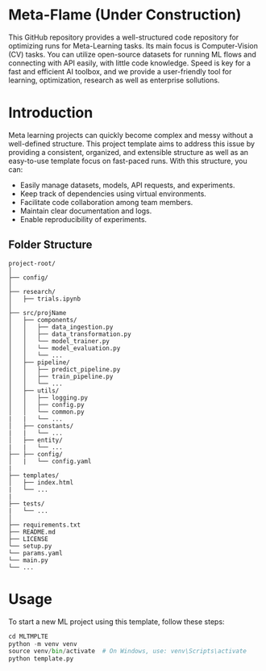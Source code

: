 # Meta-Flame (Under Construction)

This GitHub repository provides a well-structured code repository for optimizing runs for Meta-Learning tasks. Its
main focus is Computer-Vision (CV) tasks. You can utilize open-source datasets for running ML flows and connecting with API
easily, with little code knowledge. Speed is key for a fast and efficient AI toolbox, and we provide a user-friendly
tool for learning, optimization, research as well as enterprise sollutions.

# Introduction

Meta learning projects can quickly become complex and messy without a well-defined structure. This project template aims to address this issue by providing a consistent, organized, and extensible structure as well as an easy-to-use
template focus on fast-paced runs. With this structure, you can:

* Easily manage datasets, models, API requests, and experiments.
* Keep track of dependencies using virtual environments.
* Facilitate code collaboration among team members.
* Maintain clear documentation and logs.
* Enable reproducibility of experiments.

## Folder Structure 

```
project-root/
│
├── config/
│
├── research/
│   ├── trials.ipynb
│
├── src/projName
│   ├── components/
│   │   ├── data_ingestion.py
│   │   ├── data_transformation.py
│   │   └── model_trainer.py
│   │   └── model_evaluation.py
│   │   └── ...
│   ├── pipeline/
│   │   ├── predict_pipeline.py
│   │   ├── train_pipeline.py
│   │   └── ...
│   ├── utils/
│   │   ├── logging.py
│   │   ├── config.py
│   │   └── common.py
|   |   └── ...
│   ├── constants/
|   |   └── ...
│   ├── entity/
|   |   └── ...
├── ├── config/
│   |   └── config.yaml
|
├── templates/
│   ├── index.html
|   └── ...
|
├── tests/
|   └── ...
│
├── requirements.txt
├── README.md
├── LICENSE
└── setup.py
└── params.yaml
└── main.py
└── ...

```

# Usage
To start a new ML project using this template, follow these steps:

```python
cd MLTMPLTE
python -m venv venv
source venv/bin/activate  # On Windows, use: venv\Scripts\activate
python template.py
```
